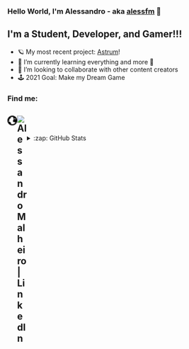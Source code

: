 ### Hello World, I'm Alessandro - aka [alessfm][github] 👋

## I'm a Student, Developer, and Gamer!!!

- 🪐 My most recent project: [Astrum][astrum]!
- 📝 I’m currently learning everything and more 🤣
- 🤝 I’m looking to collaborate with other content creators
- 🕹️ 2021 Goal: Make my Dream Game

### Find me:

[<img align="left" alt="@alessfm" width="22px" src="https://raw.githubusercontent.com/iconic/open-iconic/master/svg/globe.svg" />][github]
[<img align="left" alt="Alessandro Malheiro | LinkedIn" width="22px" src="https://cdn.jsdelivr.net/npm/simple-icons@v3/icons/linkedin.svg" />][linkedin]
<br />
---
<details>
  <summary>:zap: GitHub Stats</summary>

  <img align="left" alt="codeSTACKr's GitHub Stats" src="https://github-readme-stats.vercel.app/api?username=11-AleXS&show_icons=true&hide_border=true&theme=algolia" />

</details>

[github]: https://github.com/11-AleXS
[linkedin]: https://www.linkedin.com/in/alessandro-malheiro/
[astrum]: https://github.com/11-AleXS/Astrum
